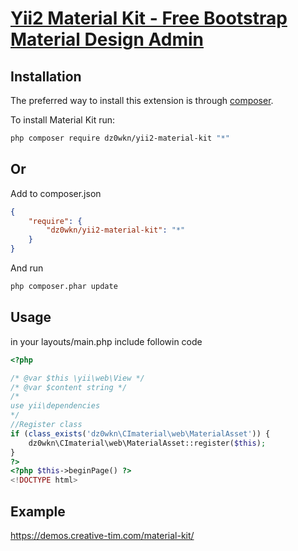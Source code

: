 # [Yii2 Material Kit - Free Bootstrap Material Design Admin](http://example.com)

Installation
------------
The preferred way to install this extension is through [composer](http://getcomposer.org/download/).

To install Material Kit run:

```sh
php composer require dz0wkn/yii2-material-kit "*"
```

## Or

Add to composer.json

```json
{
	"require": {
		"dz0wkn/yii2-material-kit": "*"
	}
}
```

And run

```sh
php composer.phar update
```

Usage
-----
in your layouts/main.php include followin code

```php
<?php

/* @var $this \yii\web\View */
/* @var $content string */
/*
use yii\dependencies
*/
//Register class
if (class_exists('dz0wkn\CImaterial\web\MaterialAsset')) {
    dz0wkn\CImaterial\web\MaterialAsset::register($this);
}
?>
<?php $this->beginPage() ?>
<!DOCTYPE html>
```

Example
-----
https://demos.creative-tim.com/material-kit/

